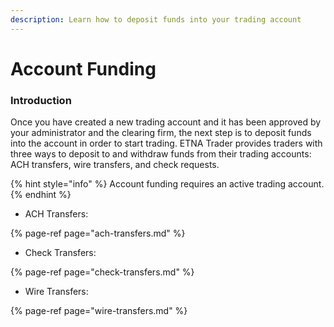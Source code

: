 ```yaml
---
description: Learn how to deposit funds into your trading account
---
```


# Account Funding

### Introduction

Once you have created a new trading account and it has been approved by your administrator and the clearing firm, the next step is to deposit funds into the account in order to start trading. ETNA Trader provides traders with three ways to deposit to and withdraw funds from their trading accounts: ACH transfers, wire transfers, and check requests.

{% hint style="info" %}
Account funding requires an active trading account.
{% endhint %}

* ACH Transfers:

{% page-ref page="ach-transfers.md" %}

* Check Transfers:

{% page-ref page="check-transfers.md" %}

* Wire Transfers:

{% page-ref page="wire-transfers.md" %}

